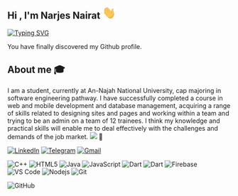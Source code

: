 <h2> Hi , I'm Narjes Nairat  <img src="https://github.com/ABSphreak/ABSphreak/blob/master/gifs/Hi.gif" width="30px"></h2>

<a href="https://git.io/typing-svg"><img src="https://readme-typing-svg.demolab.com?font=Fira+Code&size=25&pause=1000&color=F7A31A&random=false&width=435&lines=Software+Engineer+;Always+learning+new+things+" alt="Typing SVG" /></a>

You have finally discovered my Github profile.<br>
## About me :mortar_board:
I am a student, currently at An-Najah National University, cap majoring in software engineering pathway. I have successfully completed a course in web and mobile development and database management, acquiring a range of skills related to designing sites and pages and working within a team and trying to be an admin on a team of 12 trainees. I think my knowledge and practical skills will enable me to deal effectively with the challenges and demands of the job market. <img src="https://media.giphy.com/media/WUlplcMpOCEmTGBtBW/giphy.gif" width="30">  🧠

[![LinkedIn](https://img.shields.io/badge/-LINKEDIN-0077B5?style=for-the-badge&logo=linkedin&logoColor=white)](https://www.linkedin.com/in/narjes-nairat-1100461a7/)
[![Telegram](https://img.shields.io/badge/-TELEGRAM-2CA5E0?style=for-the-badge&logo=telegram&logoColor=white)](https://t.me/narjes_nairat)
[![Gmail](https://img.shields.io/badge/-GMAIL-D14836?style=for-the-badge&logo=gmail&logoColor=white)](mailto:narjes.nairat@stu.najah.edu)

![C++](https://img.shields.io/badge/-C++-000000?style=flat&logo=c%2B%2B)
![HTML5](https://img.shields.io/badge/-HTML5-000000?style=flat&logo=html5)
![Java](https://img.shields.io/badge/-Java-000000?style=flat&logo=java)
![JavaScript](https://img.shields.io/badge/-JavaScript-000000?style=flat&logo=javascript)
![Dart](https://img.shields.io/badge/-Dart-000000?style=flat&logo=Dart)
![Dart](https://img.shields.io/badge/-C#-000000?style=flat&logo=C#)
![Firebase](https://img.shields.io/badge/-Firebase-FFCA28?style=flat-square&logo=firebase&logoColor=ffffff)
![VS Code](http://img.shields.io/badge/-VS%20Code-007ACC?style=flat-square&logo=visual-studio-code&logoColor=ffffff)
![Nodejs](https://img.shields.io/badge/-Nodejs-339933?style=flat-square&logo=Node.js&logoColor=ffffff)
![Git](https://img.shields.io/badge/-Git-%23F05032?style=flat-square&logo=git&logoColor=%23ffffff)

![GitHub](https://img.shields.io/badge/-GitHub-181717?style=flat-square&logo=github)
